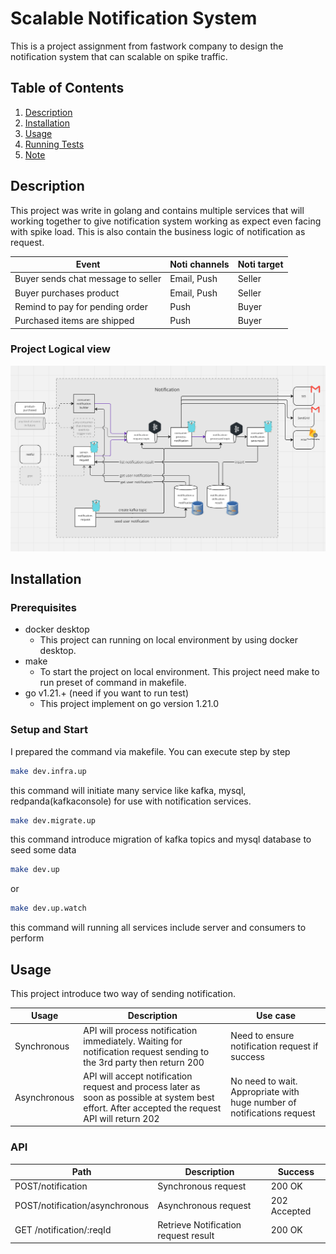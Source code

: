 # Scalable Notification System

This is a project assignment from fastwork company to design the notification system that can scalable on spike traffic.

## Table of Contents

1. [Description](#description)
2. [Installation](#installation)
3. [Usage](#usage)
4. [Running Tests](#running-tests)
5. [Note](#note)

## Description

This project was write in golang and contains multiple services that will working together to give notification system working as expect even facing with spike load. This is also contain the business logic of notification as request.

| Event                              | Noti channels | Noti target |
| ---------------------------------- | ------------- | ----------- |
| Buyer sends chat message to seller | Email, Push   | Seller      |
| Buyer purchases product            | Email, Push   | Seller      |
| Remind to pay for pending order    | Push          | Buyer       |
| Purchased items are shipped        | Push          | Buyer       |

### Project Logical view

![Project Diagram](assets/logical-view-v1.png "Project Diagram")

## Installation

### Prerequisites

- docker desktop
  - This project can running on local environment by using docker desktop.
- make
  - To start the project on local environment. This project need make to run preset of command in makefile.
- go v1.21.+ (need if you want to run test)
  - This project implement on go version 1.21.0

### Setup and Start

I prepared the command via makefile. You can execute step by step

```bash
make dev.infra.up
```

this command will initiate many service like kafka, mysql, redpanda(kafkaconsole) for use with notification services.

```bash
make dev.migrate.up
```

this command introduce migration of kafka topics and mysql database to seed some data

```bash
make dev.up
```

or

```bash
make dev.up.watch
```

this command will running all services include server and consumers to perform

## Usage

This project introduce two way of sending notification.

| Usage        | Description                                                                                                                                      | Use case                                                               |
| ------------ | ------------------------------------------------------------------------------------------------------------------------------------------------ | ---------------------------------------------------------------------- |
| Synchronous  | API will process notification immediately. Waiting for notification request sending to the 3rd party then return 200                             | Need to ensure notification request if success                         |
| Asynchronous | API will accept notification request and process later as soon as possible at system best effort. After accepted the request API will return 202 | No need to wait. Appropriate with huge number of notifications request |

### API

| Path                           | Description                          | Success      |
| ------------------------------ | ------------------------------------ | ------------ |
| POST/notification              | Synchronous request                  | 200 OK       |
| POST/notification/asynchronous | Asynchronous request                 | 202 Accepted |
| GET /notification/:reqId       | Retrieve Notification request result | 200 OK       |

